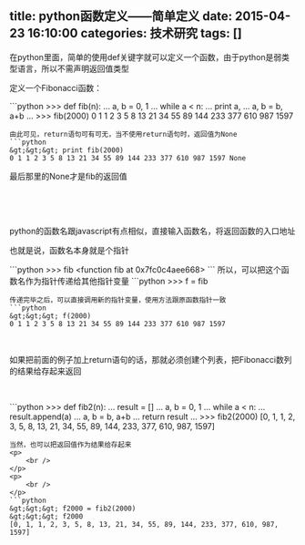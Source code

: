 title: python函数定义——简单定义
date: 2015-04-23 16:10:00
categories: 技术研究
tags: []
---
<p>
	在python里面，简单的使用def关键字就可以定义一个函数，由于python是弱类型语言，所以不需声明返回值类型
</p>
<p>
	定义一个Fibonacci函数：
</p>
```python
&gt;&gt;&gt; def fib(n):
...     a, b = 0, 1
...     while a &lt; n:
...         print a,
...         a, b = b, a+b
... 
&gt;&gt;&gt; fib(2000)
0 1 1 2 3 5 8 13 21 34 55 89 144 233 377 610 987 1597

```
由此可见，return语句可有可无，当不使用return语句时，返回值为None
```python
&gt;&gt;&gt; print fib(2000)
0 1 1 2 3 5 8 13 21 34 55 89 144 233 377 610 987 1597 None

```
最后那里的None才是fib的返回值
<p>
	<!--more-->
</p>
<p>
	<br />
</p>
<p>
	<br />
</p>
<p>
	python的函数名跟javascript有点相似，直接输入函数名，将返回函数的入口地址
</p>
<p>
	也就是说，函数名本身就是个指针
</p>
```python
&gt;&gt;&gt; fib
&lt;function fib at 0x7fc0c4aee668&gt;
```
所以，可以把这个函数名作为指针传递给其他指针变量
```python
&gt;&gt;&gt; f = fib

```
传递完毕之后，可以直接调用新的指针变量，使用方法跟原函数指针一致
```python
&gt;&gt;&gt; f(2000)
0 1 1 2 3 5 8 13 21 34 55 89 144 233 377 610 987 1597

```
<p>
	<br />
</p>
<p>
	如果把前面的例子加上return语句的话，那就必须创建个列表，把Fibonacci数列的结果给存起来返回
</p>
<p>
	<br />
</p>
```python
&gt;&gt;&gt; def fib2(n):
...     result = []
...     a, b = 0, 1
...     while a &lt; n:
...         result.append(a)
...         a, b = b, a+b
...     return result
... 
&gt;&gt;&gt; fib2(2000)
[0, 1, 1, 2, 3, 5, 8, 13, 21, 34, 55, 89, 144, 233, 377, 610, 987, 1597]

```
当然，也可以把返回值作为结果给存起来
<p>
	<br />
</p>
<p>
	<br />
</p>
```python
&gt;&gt;&gt; f2000 = fib2(2000)
&gt;&gt;&gt; f2000
[0, 1, 1, 2, 3, 5, 8, 13, 21, 34, 55, 89, 144, 233, 377, 610, 987, 1597]

```
<p>
	<br />
</p>